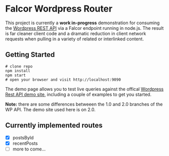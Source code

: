 # Falcor Wordpress Router

This project is currently a **work in-progress** demonstration for consuming the [Wordpress REST API](https://github.com/WP-API/WP-API) via a Falcor endpoint running in node.js. The result is far cleaner client code and a dramatic reduction in client network requests when pulling in a variety of related or interlinked content.

## Getting Started

```
# clone repo
npm install
npm start
# open your browser and visit http://localhost:9090
```

The demo page allows you to test live queries against the offical [Wordpress Rest API demo site](http://demo.wp-api.org/), including a couple of examples to get you started.

**Note:** there are some differences betweeen the 1.0 and 2.0 branches of the WP API. The demo site used here is on 2.0.

## Currently implemented routes

- [x] postsById
- [x] recentPosts
- [ ] more to come...
